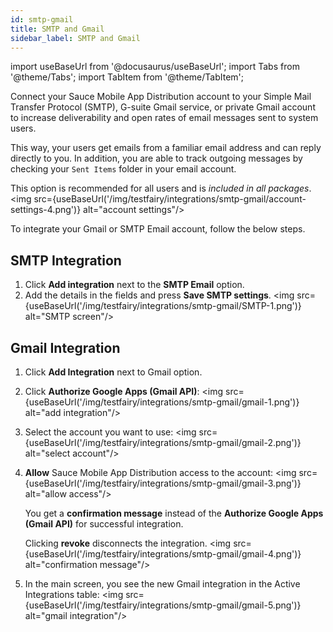 ```yaml
---
id: smtp-gmail
title: SMTP and Gmail
sidebar_label: SMTP and Gmail
---
```


import useBaseUrl from '@docusaurus/useBaseUrl';
import Tabs from '@theme/Tabs';
import TabItem from '@theme/TabItem';

Connect your Sauce Mobile App Distribution account to your Simple Mail Transfer Protocol (SMTP), G-suite Gmail service, or private Gmail account to increase deliverability and open rates of email messages sent to system users.

This way, your users get emails from a familiar email address and can reply directly to you. In addition, you are able to track outgoing messages by checking your `Sent Items` folder in your email account.

This option is recommended for all users and is _included in all packages_.
<img src={useBaseUrl('/img/testfairy/integrations/smtp-gmail/account-settings-4.png')} alt="account settings"/>

To integrate your Gmail or SMTP Email account, follow the below steps.

## SMTP Integration

1. Click **Add integration** next to the **SMTP Email** option.
2. Add the details in the fields and press **Save SMTP settings**.
   <img src={useBaseUrl('/img/testfairy/integrations/smtp-gmail/SMTP-1.png')} alt="SMTP screen"/>

## Gmail Integration

1. Click **Add Integration** next to Gmail option.

2. Click **Authorize Google Apps (Gmail API)**:
   <img src={useBaseUrl('/img/testfairy/integrations/smtp-gmail/gmail-1.png')} alt="add integration"/>

3. Select the account you want to use:
   <img src={useBaseUrl('/img/testfairy/integrations/smtp-gmail/gmail-2.png')} alt="select account"/>

4. **Allow** Sauce Mobile App Distribution access to the account:
   <img src={useBaseUrl('/img/testfairy/integrations/smtp-gmail/gmail-3.png')} alt="allow access"/>

   You get a **confirmation message** instead of the **Authorize Google Apps (Gmail API)** for successful integration.

   Clicking **revoke** disconnects the integration.
   <img src={useBaseUrl('/img/testfairy/integrations/smtp-gmail/gmail-4.png')} alt="confirmation message"/>

5. In the main screen, you see the new Gmail integration in the Active Integrations table:
   <img src={useBaseUrl('/img/testfairy/integrations/smtp-gmail/gmail-5.png')} alt="gmail integration"/>
